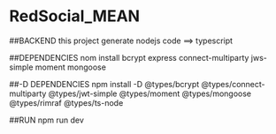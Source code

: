 # RedSocial_MEAN

##BACKEND 
this project generate nodejs 
code ==> typescript

##DEPENDENCIES
nom install bcrypt express connect-multiparty jws-simple moment mongoose

##-D DEPENDENCIES
npm install -D @types/bcrypt @types/connect-multiparty @types/jwt-simple @types/moment @types/mongoose @types/rimraf @types/ts-node

##RUN 
npm run dev
